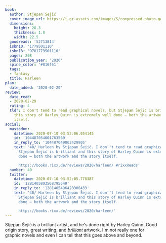 ```yaml
---
book:
  author: Stjepan Šejić
  cover_image_url: https://i.gr-assets.com/images/S/compressed.photo.goodreads.com/books/1575333390l/52713814._SX318_SY475_.jpg
  dimensions:
    height: 28.3
    thickness: 1.8
    width: 22.5
  goodreads: '52713814'
  isbn10: '1779501110'
  isbn13: '9781779501110'
  pages: 208
  publication_year: '2020'
  spine_color: '#816f61'
  tags:
  - fantasy
  title: Harleen
plan:
  date_added: '2020-02-29'
review:
  date_read:
  - 2020-02-29
  rating: 4
  tldr: I don't tend to read graphical novels, but Stjepan Šejić is brilliant and
    this story of Harley Quinn is extremely well done – both the artwork and the story
    itself.
social:
  mastodon:
    datetime: 2020-07-10 03:52:06.054145
    id: '104487054601763569'
    in_reply_to: '104487049802429905'
    text: '40/ Harleen by Stjepan Šejić. I don''t tend to read graphical novels, but
      Stjepan Šejić is brilliant and this story of Harley Quinn is extremely well
      done – both the artwork and the story itself.

      https://books.rixx.de/reviews/2020/harleen/ #rixxReads'
  number: 40
  twitter:
    datetime: 2020-07-10 03:52:05.778387
    id: '1281405803568795649'
    in_reply_to: '1281405496428306433'
    text: '40/ Harleen by Stjepan Šejić. I don''t tend to read graphical novels, but
      Stjepan Šejić is brilliant and this story of Harley Quinn is extremely well
      done – both the artwork and the story itself.

      https://books.rixx.de/reviews/2020/harleen/'
---
```


Stjepan Šejić is a brilliant artist, and he's done right by Harley Quinn. Good origin story, great writing, and *brilliant* artwork. I'm not really one for graphic novels and even I can tell that this goes above and beyond.
